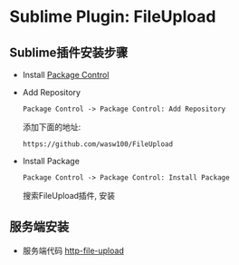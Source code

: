 Sublime Plugin: FileUpload
====

## Sublime插件安装步骤

- Install [Package Control](https://packagecontrol.io/installation)

- Add Repository

    ```
    Package Control -> Package Control: Add Repository
    ```

    添加下面的地址:

    ```
    https://github.com/wasw100/FileUpload
    ```

- Install Package

    ```
    Package Control -> Package Control: Install Package
    ```

    搜索FileUpload插件, 安装

## 服务端安装

- 服务端代码 [http-file-upload](https://github.com/wasw100/http-file-upload)
